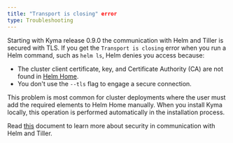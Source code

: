 ```yaml
---
title: "Transport is closing" error
type: Troubleshooting
---
```


Starting with Kyma release 0.9.0 the communication with Helm and Tiller is secured with TLS. If you get the `Transport is closing` error when you run a Helm command, such as `helm ls`, Helm denies you access because:

  - The cluster client certificate, key, and Certificate Authority (CA) are not found in [Helm Home](https://helm.sh/docs/glossary/#helm-home-helm-home).
  - You don't use the `--tls` flag to engage a secure connection.

This problem is most common for cluster deployments where the user must add the required elements to Helm Home manually. When you install Kyma locally, this operation is performed automatically in the installation process.

Read [this](components/security/#details-tls-in-tiller) document to learn more about security in communication with Helm and Tiller.
